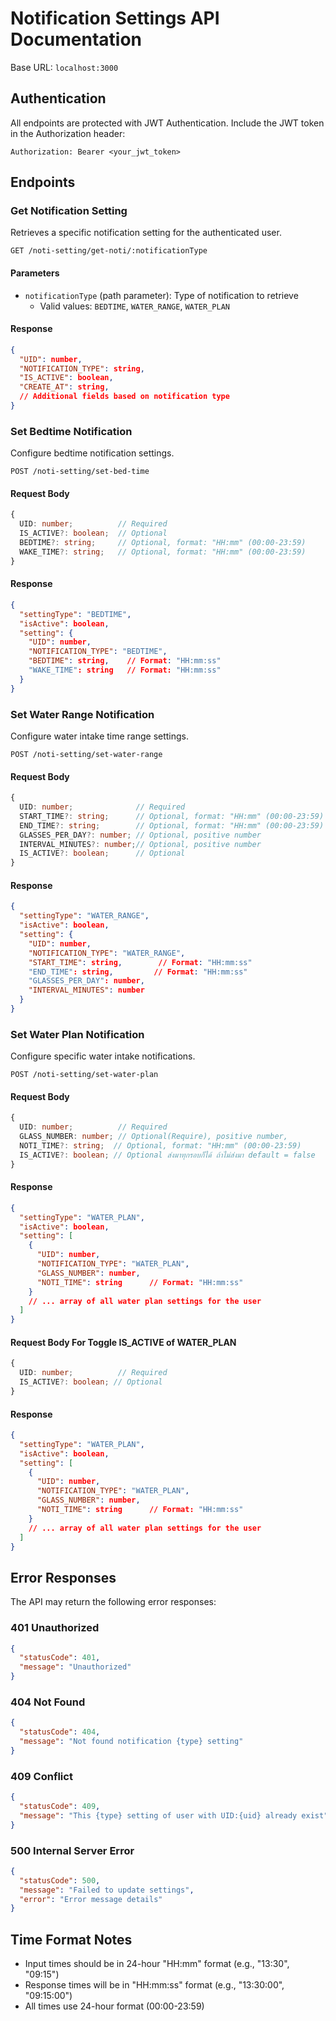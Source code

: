 # Notification Settings API Documentation

Base URL: `localhost:3000`

## Authentication

All endpoints are protected with JWT Authentication. Include the JWT token in the Authorization header:

```
Authorization: Bearer <your_jwt_token>
```

## Endpoints

### Get Notification Setting

Retrieves a specific notification setting for the authenticated user.

```
GET /noti-setting/get-noti/:notificationType
```

#### Parameters

- `notificationType` (path parameter): Type of notification to retrieve
  - Valid values: `BEDTIME`, `WATER_RANGE`, `WATER_PLAN`

#### Response

```json
{
  "UID": number,
  "NOTIFICATION_TYPE": string,
  "IS_ACTIVE": boolean,
  "CREATE_AT": string,
  // Additional fields based on notification type
}
```

### Set Bedtime Notification

Configure bedtime notification settings.

```
POST /noti-setting/set-bed-time
```

#### Request Body

```typescript
{
  UID: number;          // Required
  IS_ACTIVE?: boolean;  // Optional
  BEDTIME?: string;     // Optional, format: "HH:mm" (00:00-23:59)
  WAKE_TIME?: string;   // Optional, format: "HH:mm" (00:00-23:59)
}
```

#### Response

```json
{
  "settingType": "BEDTIME",
  "isActive": boolean,
  "setting": {
    "UID": number,
    "NOTIFICATION_TYPE": "BEDTIME",
    "BEDTIME": string,    // Format: "HH:mm:ss"
    "WAKE_TIME": string   // Format: "HH:mm:ss"
  }
}
```

### Set Water Range Notification

Configure water intake time range settings.

```
POST /noti-setting/set-water-range
```

#### Request Body

```typescript
{
  UID: number;              // Required
  START_TIME?: string;      // Optional, format: "HH:mm" (00:00-23:59)
  END_TIME?: string;        // Optional, format: "HH:mm" (00:00-23:59)
  GLASSES_PER_DAY?: number; // Optional, positive number
  INTERVAL_MINUTES?: number;// Optional, positive number
  IS_ACTIVE?: boolean;      // Optional
}
```

#### Response

```json
{
  "settingType": "WATER_RANGE",
  "isActive": boolean,
  "setting": {
    "UID": number,
    "NOTIFICATION_TYPE": "WATER_RANGE",
    "START_TIME": string,        // Format: "HH:mm:ss"
    "END_TIME": string,         // Format: "HH:mm:ss"
    "GLASSES_PER_DAY": number,
    "INTERVAL_MINUTES": number
  }
}
```

### Set Water Plan Notification

Configure specific water intake notifications.

```
POST /noti-setting/set-water-plan
```

#### Request Body

```typescript
{
  UID: number;          // Required
  GLASS_NUMBER: number; // Optional(Require), positive number,
  NOTI_TIME?: string;  // Optional, format: "HH:mm" (00:00-23:59)
  IS_ACTIVE?: boolean; // Optional ส่งมาทุกรอบก็ได้ ถ้าไม่ส่งมา default = false
}
```

#### Response

```json
{
  "settingType": "WATER_PLAN",
  "isActive": boolean,
  "setting": [
    {
      "UID": number,
      "NOTIFICATION_TYPE": "WATER_PLAN",
      "GLASS_NUMBER": number,
      "NOTI_TIME": string      // Format: "HH:mm:ss"
    }
    // ... array of all water plan settings for the user
  ]
}
```

#### Request Body For Toggle IS_ACTIVE of WATER_PLAN

```typescript
{
  UID: number;          // Required
  IS_ACTIVE?: boolean; // Optional
}
```

#### Response

```json
{
  "settingType": "WATER_PLAN",
  "isActive": boolean,
  "setting": [
    {
      "UID": number,
      "NOTIFICATION_TYPE": "WATER_PLAN",
      "GLASS_NUMBER": number,
      "NOTI_TIME": string      // Format: "HH:mm:ss"
    }
    // ... array of all water plan settings for the user
  ]
}
```

## Error Responses

The API may return the following error responses:

### 401 Unauthorized

```json
{
  "statusCode": 401,
  "message": "Unauthorized"
}
```

### 404 Not Found

```json
{
  "statusCode": 404,
  "message": "Not found notification {type} setting"
}
```

### 409 Conflict

```json
{
  "statusCode": 409,
  "message": "This {type} setting of user with UID:{uid} already exist"
}
```

### 500 Internal Server Error

```json
{
  "statusCode": 500,
  "message": "Failed to update settings",
  "error": "Error message details"
}
```

## Time Format Notes

- Input times should be in 24-hour "HH:mm" format (e.g., "13:30", "09:15")
- Response times will be in "HH:mm:ss" format (e.g., "13:30:00", "09:15:00")
- All times use 24-hour format (00:00-23:59)
